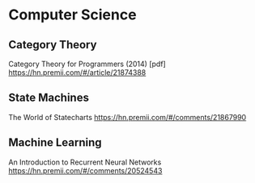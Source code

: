 # Computer Science


## Category Theory

Category Theory for Programmers (2014) [pdf]
https://hn.premii.com/#/article/21874388

## State Machines

The World of Statecharts
https://hn.premii.com/#/comments/21867990


## Machine Learning

An Introduction to Recurrent Neural Networks
https://hn.premii.com/#/comments/20524543

